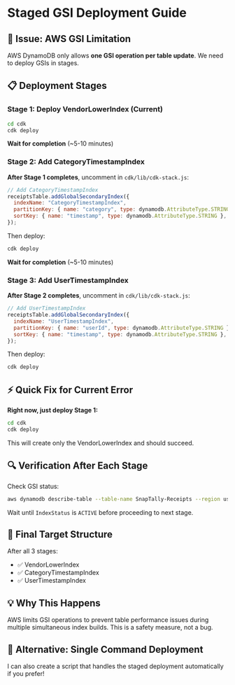 # Staged GSI Deployment Guide

## 🚨 Issue: AWS GSI Limitation
AWS DynamoDB only allows **one GSI operation per table update**. We need to deploy GSIs in stages.

## 📋 Deployment Stages

### Stage 1: Deploy VendorLowerIndex (Current)
```bash
cd cdk
cdk deploy
```
**Wait for completion** (~5-10 minutes)

### Stage 2: Add CategoryTimestampIndex
**After Stage 1 completes**, uncomment in `cdk/lib/cdk-stack.js`:

```javascript
// Add CategoryTimestampIndex
receiptsTable.addGlobalSecondaryIndex({
  indexName: "CategoryTimestampIndex", 
  partitionKey: { name: "category", type: dynamodb.AttributeType.STRING },
  sortKey: { name: "timestamp", type: dynamodb.AttributeType.STRING },
});
```

Then deploy:
```bash
cdk deploy
```
**Wait for completion** (~5-10 minutes)

### Stage 3: Add UserTimestampIndex
**After Stage 2 completes**, uncomment in `cdk/lib/cdk-stack.js`:

```javascript
// Add UserTimestampIndex
receiptsTable.addGlobalSecondaryIndex({
  indexName: "UserTimestampIndex",
  partitionKey: { name: "userId", type: dynamodb.AttributeType.STRING },
  sortKey: { name: "timestamp", type: dynamodb.AttributeType.STRING },
});
```

Then deploy:
```bash
cdk deploy
```

## ⚡ Quick Fix for Current Error

**Right now, just deploy Stage 1:**
```bash
cd cdk
cdk deploy
```

This will create only the VendorLowerIndex and should succeed.

## 🔍 Verification After Each Stage

Check GSI status:
```bash
aws dynamodb describe-table --table-name SnapTally-Receipts --region us-east-1 --query 'Table.GlobalSecondaryIndexes[].{IndexName:IndexName,IndexStatus:IndexStatus}'
```

Wait until `IndexStatus` is `ACTIVE` before proceeding to next stage.

## 🎯 Final Target Structure

After all 3 stages:
- ✅ VendorLowerIndex
- ✅ CategoryTimestampIndex  
- ✅ UserTimestampIndex

## 💡 Why This Happens

AWS limits GSI operations to prevent table performance issues during multiple simultaneous index builds. This is a safety measure, not a bug.

## 🚀 Alternative: Single Command Deployment

I can also create a script that handles the staged deployment automatically if you prefer!